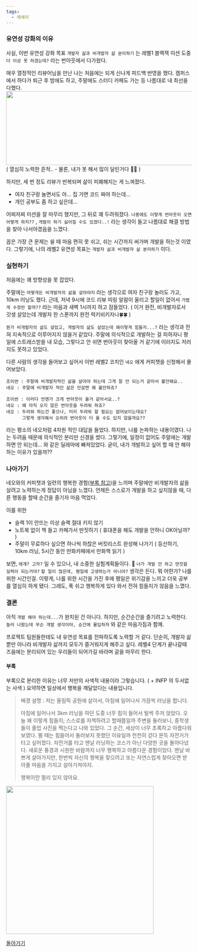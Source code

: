 ```yaml
---
tags:
  - 에세이
---
```

### 유연성 강화의 이유
사실, 이번 유연성 강화 목표 `개발자 삶과 비개발자 삶 분리하기` 는 
레벨1 블랙잭 미션 도중 `더 이상 못 하겠는데?` 라는 번아웃에서 다가왔다.

매우 열정적인 리뷰어님을 만난 나는 처음에는 되게 신나게 피드백 반영을 했다.
캠퍼스에서 하다가 퇴근 후 밤에도 하고, 주말에도 스터디 카페도 가는 등 나름대로 내 최선을 다했다.
<img src="https://i.imgur.com/ulsMgjl.png" width="700" height="200">
( 열심히 노력한 흔적.. - 물론, 내가 못 해서 많이 달린거다 🥲🥲 )

하지만, 세 번 정도 리뷰가 반복되며 삶이 피폐해지는 게 느껴졌다.
- 여자 친구랑 놀면서도 아... 집 가면 코드 짜야 하는데...
- 개인 공부도 좀 하고 싶은데...

어찌저찌 미션을 잘 마무리 했지만, 그 뒤로 꽤 두려워졌다.
`나중에도 이렇게 번아웃이 오면 어떻게 하지??` , `개발이 하기 싫어질 수도 있겠다..!` 라는 생각이 들고 나름대로 해결 방법을 찾아 나서야겠음을 느꼈다.

꼽은 가장 큰 문제는 쉴 때 마음 편히 못 쉬고, 쉬는 시간까지 써가며 개발을 하는것 이였다.
그렇기에, 나의 레벨2 유연성 목표는 `개발자 삶과 비개발자 삶 분리하기` 이다. 
### 실현하기

처음에는 꽤 방향성을 못 잡았다.

주말에는 `어떻게든 비개발자의 삶을 살아야지` 라는 생각으로 여자 친구랑 놀러도 가고, 10km 러닝도 했다.
근데, 저녁 9시에 코드 리뷰 띠링 알람이 울리고 할일이 없어서 `가볍게 수정만 할까??` 라는 마음과 새벽 1시까지 하고 잠들었다.
( 이거 완전, 비개발자로서 갓생 살았는데 개발자 한 스푼까지 완전 럭키비키자나🍀🍀 )

`뭔가 비개발자의 삶도 살았고, 개발자의 삶도 살았는데 왜이렇게 힘들지...?` 라는 생각과 전혀 지속적으로 이루어지지 않을거 같았다.
주말에 의식적으로 개발하는 걸 피하자니 평일에 스트레스받을 내 모습, 그렇다고 안 쉬면 번아웃이 찾아올 거 같기에 이러지도 저러지도 못하고 있었다.

다른 사람의 생각을 들어보고 싶어서 이번 레벨2 코치인 `네오` 에게 커피챗을 신청해서 물어보았다.
```
조이썬 : 주말에 비개발자적인 삶을 살아야 하는데 그게 잘 안 되는거 같아서 불안해요..
네오 : 주말에 비개발자 적인 삶은 안살면 왜 불안하죠?

조이썬 : 이러다 언젠가 크게 번아웃이 올거 같아서요..?
네오 : 왜 아직 오지 않은 번아웃을 두려워 하죠?
네오 : 두려워 하는건 좋으나, 미리 두려워 할 필요는 없어보이는데요?
      그렇게 생각해서 오히려 번아웃이 더 올 수도 있지 않을까요??
```

라는 평소의 네오처럼 4차원 적인 대답을 들었다. 하지만, 나를 논파하는 내용이였다.
나는 두려움 때문에 의식적인 분리만 신경을 썼다. 그렇기에, 일정이 없어도 주말에는 개발하면 안 되는데... 와 같은 딜레마에 빠져있었다.
굳이, 내가 개발하고 싶어 할 때 안 해야 하는 이유가 있을까??
### 나아가기

네오와의 커피챗과 일련의 행복한 경험([부록 참고](#부록))을 느끼며 주말에만 비개발자의 삶을 살려고 노력하는게 정답이 아님을 느꼈다.
언제든 스스로가 개발을 하고 싶지않을 때, 다른 행동을 할때 순간을 즐기자 마음 먹었다.

이를 위한 
- 슬랙 1이 안뜨는 이상 슬랙 절대 키지 않기
- 노트북 없이 책 들고 카페가서 딴짓하기 ( 휴대폰을 해도 개발을 안하니 OK아닐까? )
- 주말이 무료하다 싶으면 하나씩 하찮은 버킷리스트 완성해 나가기
	( 등산하기, 10km 러닝, 5시간 동안 만화카페에서 만화책 읽기 )

보면, `에걔? 고작?` 일 수 있으나, 내 소중한 실험계획들이다. 😤
`너가 개발 안 하고 딴짓할 실력이 되는거야?` `할 일이 많은데, 평일에 고생하는거 아니야?` 생각은 든다. 뭐 어떤가? 나를 위한 시간인걸.
이렇게, 나를 위한 시간을 가진 후에 평일은 위기감을 느끼고 더욱 공부를 열심히 하게 됐다. 그래도, 푹 쉬고 행복하게 있다 와서 전혀 힘들지가 않음을 느꼈다.
### 결론

아직 `개발 해야 하는데...`가 완치된 건 아니다. 하지만, 순간순간을 즐기려고 노력한다.
`놀러 나왔는데 무슨 개발 생각이야, 순간에 몰입하자` 와 같은 마음가짐과 함께.

프로젝트 팀원들한테도 내 유연성 목표를 전파하도록 노력할 거 같다. 단순히, 개발자 삶 뿐만 아니라 비개발자 삶까지 모두가 즐거워지게 해주고 싶다. 레벨4 단계가 끝나갈때 즈음에는 분리되어 있는 우리들이 되어가길 바라며 글을 마무리 한다.
#### 부록 
부록으로 분리한 이유는 너무 저만의 사색적 내용이라 그렇습니다. ( + INFP 의 두서없는 사색 )
요약하면 일상에서 행복을 깨달았다는 내용입니다.

> 배경 설명 : 저는 올림픽 공원에 살아서, 아침에 일어나서 가끔씩 러닝을 합니다.
> 
> 아침에 일어나서 3km 러닝을 하던 도중 너무 힘이 들어서 털썩 주저 앉았다.
> 오늘 왜 이렇게 힘들지; 스스로를 자책하려고 할때쯤일까
> 주변을 둘러보니, 중학생들이 졸업 사진을 찍는다고 나와 있었다.
> 그 순간, 세상이 너무 초록하고 아름다워 보였다. 뛸 때는 힘들어서 둘러보지 못했던 이유일까
> 천천히 걷다 문득 자전거가 타고 싶어졌다. 자전거를 타고 맨날 러닝하는 코스가 아닌 다양한 곳을 돌아다녔다.
> 새로운 풍경과 시원한 바람까지 너무 행복하고 아름다운 경험이었다.
> 맨날 바쁘게 살아가지만, 한번씩 자신의 행복을 찾으려고 또는 자연스럽게 찾아오면 받아줄 마음을 가지고 살아가져야지.
> 
> 행복이란 멀리 있지 않아요. 

<img src="https://i.imgur.com/miw32od.jpeg" width="400" height="400">

[돌아가기](#나아가기)